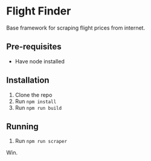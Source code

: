 # Flight Finder

Base framework for scraping flight prices from internet.

## Pre-requisites

- Have node installed

## Installation

1. Clone the repo
1. Run `npm install`
1. Run `npm run build`

## Running

1. Run `npm run scraper`

Win.
